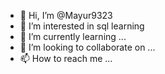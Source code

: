- 👋 Hi, I’m @Mayur9323
- 👀 I’m interested in sql learning 
- 🌱 I’m currently learning ...
- 💞️ I’m looking to collaborate on ...
- 📫 How to reach me ...

<!---
Mayur9323/Mayur9323 is a ✨ special ✨ repository because its `README.md` (this file) appears on your GitHub profile.
You can click the Preview link to take a look at your changes.
--->
